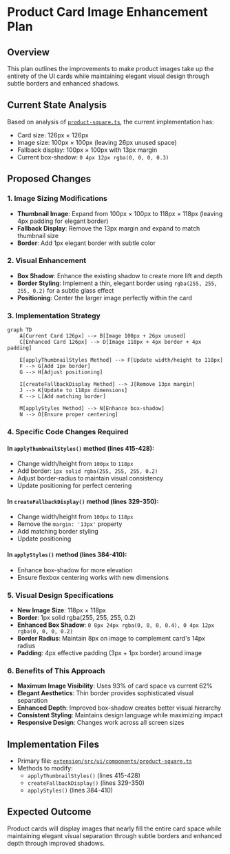 # Product Card Image Enhancement Plan

## Overview
This plan outlines the improvements to make product images take up the entirety of the UI cards while maintaining elegant visual design through subtle borders and enhanced shadows.

## Current State Analysis
Based on analysis of [`product-square.ts`](../extension/src/ui/components/product-square.ts), the current implementation has:
- Card size: 126px × 126px
- Image size: 100px × 100px (leaving 26px unused space)
- Fallback display: 100px × 100px with 13px margin
- Current box-shadow: `0 4px 12px rgba(0, 0, 0, 0.3)`

## Proposed Changes

### 1. Image Sizing Modifications
- **Thumbnail Image**: Expand from 100px × 100px to 118px × 118px (leaving 4px padding for elegant border)
- **Fallback Display**: Remove the 13px margin and expand to match thumbnail size
- **Border**: Add 1px elegant border with subtle color

### 2. Visual Enhancement
- **Box Shadow**: Enhance the existing shadow to create more lift and depth
- **Border Styling**: Implement a thin, elegant border using `rgba(255, 255, 255, 0.2)` for a subtle glass effect
- **Positioning**: Center the larger image perfectly within the card

### 3. Implementation Strategy

```mermaid
graph TD
    A[Current Card 126px] --> B[Image 100px + 26px unused]
    C[Enhanced Card 126px] --> D[Image 118px + 4px border + 4px padding]
    
    E[applyThumbnailStyles Method] --> F[Update width/height to 118px]
    F --> G[Add 1px border]
    G --> H[Adjust positioning]
    
    I[createFallbackDisplay Method] --> J[Remove 13px margin]
    J --> K[Update to 118px dimensions]
    K --> L[Add matching border]
    
    M[applyStyles Method] --> N[Enhance box-shadow]
    N --> O[Ensure proper centering]
```

### 4. Specific Code Changes Required

#### In `applyThumbnailStyles()` method (lines 415-428):
- Change width/height from `100px` to `118px`
- Add border: `1px solid rgba(255, 255, 255, 0.2)`
- Adjust border-radius to maintain visual consistency
- Update positioning for perfect centering

#### In `createFallbackDisplay()` method (lines 329-350):
- Change width/height from `100px` to `118px`
- Remove the `margin: '13px'` property
- Add matching border styling
- Update positioning

#### In `applyStyles()` method (lines 384-410):
- Enhance box-shadow for more elevation
- Ensure flexbox centering works with new dimensions

### 5. Visual Design Specifications
- **New Image Size**: 118px × 118px
- **Border**: 1px solid rgba(255, 255, 255, 0.2)
- **Enhanced Box Shadow**: `0 8px 24px rgba(0, 0, 0, 0.4), 0 4px 12px rgba(0, 0, 0, 0.2)`
- **Border Radius**: Maintain 8px on image to complement card's 14px radius
- **Padding**: 4px effective padding (3px + 1px border) around image

### 6. Benefits of This Approach
- **Maximum Image Visibility**: Uses 93% of card space vs current 62%
- **Elegant Aesthetics**: Thin border provides sophisticated visual separation
- **Enhanced Depth**: Improved box-shadow creates better visual hierarchy
- **Consistent Styling**: Maintains design language while maximizing impact
- **Responsive Design**: Changes work across all screen sizes

## Implementation Files
- Primary file: [`extension/src/ui/components/product-square.ts`](../extension/src/ui/components/product-square.ts)
- Methods to modify:
  - `applyThumbnailStyles()` (lines 415-428)
  - `createFallbackDisplay()` (lines 329-350)
  - `applyStyles()` (lines 384-410)

## Expected Outcome
Product cards will display images that nearly fill the entire card space while maintaining elegant visual separation through subtle borders and enhanced depth through improved shadows.